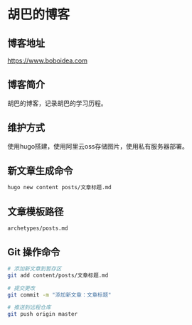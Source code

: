 # 胡巴的博客

## 博客地址

https://www.boboidea.com

## 博客简介

胡巴的博客，记录胡巴的学习历程。

## 维护方式

使用hugo搭建，使用阿里云oss存储图片，使用私有服务器部署。

## 新文章生成命令

```bash
hugo new content posts/文章标题.md
```

## 文章模板路径

```
archetypes/posts.md
```

## Git 操作命令

```bash
# 添加新文章到暂存区
git add content/posts/文章标题.md

# 提交更改
git commit -m "添加新文章：文章标题"

# 推送到远程仓库
git push origin master
```

